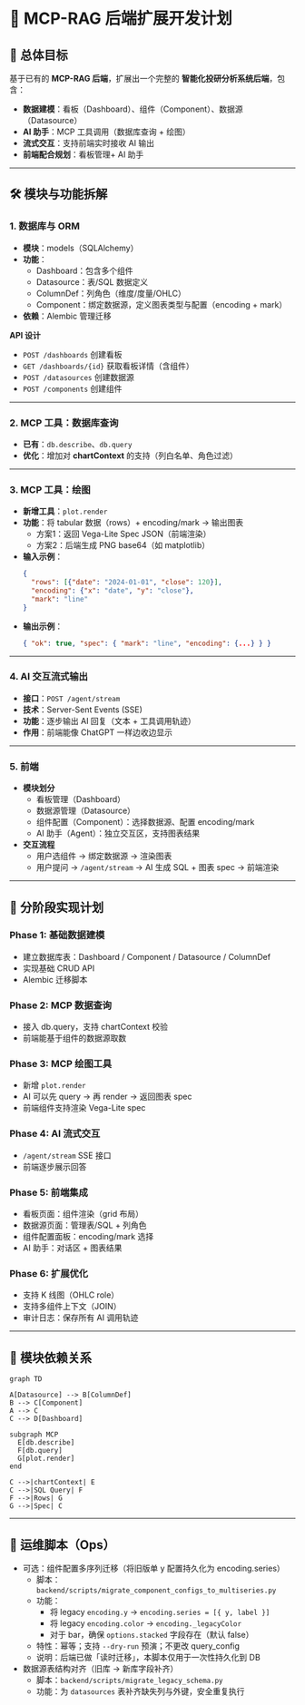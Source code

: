 # 📑 MCP-RAG 后端扩展开发计划

## 🎯 总体目标
基于已有的 **MCP-RAG 后端**，扩展出一个完整的 **智能化投研分析系统后端**，包含：  
- **数据建模**：看板（Dashboard）、组件（Component）、数据源（Datasource）  
- **AI 助手**：MCP 工具调用（数据库查询 + 绘图）  
- **流式交互**：支持前端实时接收 AI 输出  
- **前端配合规划**：看板管理+ AI 助手

---

## 🛠️ 模块与功能拆解

### 1. 数据库与 ORM
- **模块**：models（SQLAlchemy）
- **功能**：  
  - Dashboard：包含多个组件  
  - Datasource：表/SQL 数据定义  
  - ColumnDef：列角色（维度/度量/OHLC）  
  - Component：绑定数据源，定义图表类型与配置（encoding + mark）
- **依赖**：Alembic 管理迁移

**API 设计**  
- `POST /dashboards` 创建看板  
- `GET /dashboards/{id}` 获取看板详情（含组件）  
- `POST /datasources` 创建数据源  
- `POST /components` 创建组件  

---

### 2. MCP 工具：数据库查询
- **已有**：`db.describe`、`db.query`  
- **优化**：增加对 **chartContext** 的支持（列白名单、角色过滤）

---

### 3. MCP 工具：绘图
- **新增工具**：`plot.render`
- **功能**：将 tabular 数据（rows）+ encoding/mark → 输出图表  
  - 方案1：返回 Vega-Lite Spec JSON（前端渲染）  
  - 方案2：后端生成 PNG base64（如 matplotlib）  
- **输入示例**：
  ```json
  {
    "rows": [{"date": "2024-01-01", "close": 120}],
    "encoding": {"x": "date", "y": "close"},
    "mark": "line"
  }
  ```
- **输出示例**：
  ```json
  { "ok": true, "spec": { "mark": "line", "encoding": {...} } }
  ```

---

### 4. AI 交互流式输出
- **接口**：`POST /agent/stream`
- **技术**：Server-Sent Events (SSE)  
- **功能**：逐步输出 AI 回复（文本 + 工具调用轨迹）  
- **作用**：前端能像 ChatGPT 一样边收边显示  

---

### 5. 前端
- **模块划分**  
  - 看板管理（Dashboard）
  - 数据源管理（Datasource）
  - 组件配置（Component）：选择数据源、配置 encoding/mark  
  - AI 助手（Agent）：独立交互区，支持图表结果  
- **交互流程**  
  - 用户选组件 → 绑定数据源 → 渲染图表  
  - 用户提问 → `/agent/stream` → AI 生成 SQL + 图表 spec → 前端渲染  

---

## 🚀 分阶段实现计划

### Phase 1: 基础数据建模
- 建立数据库表：Dashboard / Component / Datasource / ColumnDef  
- 实现基础 CRUD API  
- Alembic 迁移脚本  

### Phase 2: MCP 数据查询
- 接入 db.query，支持 chartContext 校验  
- 前端能基于组件的数据源取数  

### Phase 3: MCP 绘图工具
- 新增 `plot.render`  
- AI 可以先 query → 再 render → 返回图表 spec  
- 前端组件支持渲染 Vega-Lite spec  

### Phase 4: AI 流式交互
- `/agent/stream` SSE 接口  
- 前端逐步展示回答  

### Phase 5: 前端集成
- 看板页面：组件渲染（grid 布局）  
- 数据源页面：管理表/SQL + 列角色  
- 组件配置面板：encoding/mark 选择  
- AI 助手：对话区 + 图表结果  

### Phase 6: 扩展优化
- 支持 K 线图（OHLC role）  
- 支持多组件上下文（JOIN）  
- 审计日志：保存所有 AI 调用轨迹  

---

## 🔗 模块依赖关系

```mermaid
graph TD

A[Datasource] --> B[ColumnDef]
B --> C[Component]
A --> C
C --> D[Dashboard]

subgraph MCP
  E[db.describe]
  F[db.query]
  G[plot.render]
end

C -->|chartContext| E
C -->|SQL Query| F
F -->|Rows| G
G -->|Spec| C
```

---

## 🧰 运维脚本（Ops）
- 可选：组件配置多序列迁移（将旧版单 y 配置持久化为 encoding.series）  
  - 脚本：`backend/scripts/migrate_component_configs_to_multiseries.py`  
  - 功能：
    - 将 legacy `encoding.y` → `encoding.series = [{ y, label }]`
    - 将 legacy `encoding.color` → `encoding._legacyColor`
    - 对于 bar，确保 `options.stacked` 字段存在（默认 false）
  - 特性：幂等；支持 `--dry-run` 预演；不更改 query_config
  - 说明：后端已做「读时迁移」，本脚本仅用于一次性持久化到 DB
- 数据源表结构对齐（旧库 → 新库字段补齐）  
  - 脚本：`backend/scripts/migrate_legacy_schema.py`  
  - 功能：为 `datasources` 表补齐缺失列与外键，安全重复执行